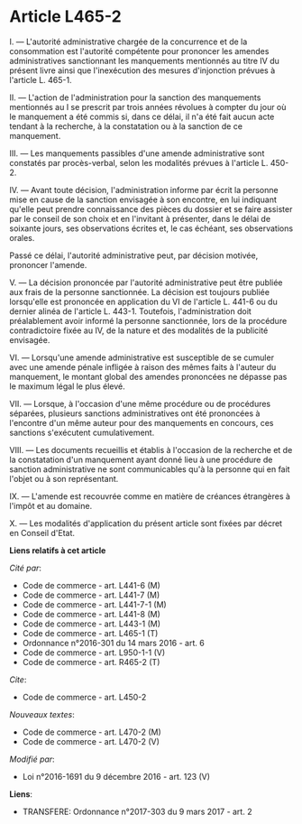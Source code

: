 # Article L465-2

I. ― L'autorité administrative chargée de la concurrence et de la consommation est l'autorité compétente pour prononcer les
amendes administratives sanctionnant les manquements mentionnés au titre IV du présent livre ainsi que l'inexécution des
mesures d'injonction prévues à l'article L. 465-1. 

II. ― L'action de l'administration pour la sanction des manquements mentionnés au I se prescrit par trois années révolues à
compter du jour où le manquement a été commis si, dans ce délai, il n'a été fait aucun acte tendant à la recherche, à la
constatation ou à la sanction de ce manquement. 

III. ― Les manquements passibles d'une amende administrative sont constatés par procès-verbal, selon les modalités prévues à
l'article L. 450-2. 

IV. ― Avant toute décision, l'administration informe par écrit la personne mise en cause de la sanction envisagée à son
encontre, en lui indiquant qu'elle peut prendre connaissance des pièces du dossier et se faire assister par le conseil de son
choix et en l'invitant à présenter, dans le délai de soixante jours, ses observations écrites et, le cas échéant, ses
observations orales. 

Passé ce délai, l'autorité administrative peut, par décision motivée, prononcer l'amende. 

V. ― La décision prononcée par l'autorité administrative peut être publiée aux frais de la personne sanctionnée. La décision
est toujours publiée lorsqu'elle est prononcée en application du VI de l'article L. 441-6 ou du dernier alinéa de l'article
L. 443-1. Toutefois, l'administration doit préalablement avoir informé la personne sanctionnée, lors de la procédure
contradictoire fixée au IV, de la nature et des modalités de la publicité envisagée. 

VI. ― Lorsqu'une amende administrative est susceptible de se cumuler avec une amende pénale infligée à raison des mêmes faits
à l'auteur du manquement, le montant global des amendes prononcées ne dépasse pas le maximum légal le plus élevé. 

VII. ― Lorsque, à l'occasion d'une même procédure ou de procédures séparées, plusieurs sanctions administratives ont été
prononcées à l'encontre d'un même auteur pour des manquements en concours, ces sanctions s'exécutent cumulativement. 

VIII. ― Les documents recueillis et établis à l'occasion de la recherche et de la constatation d'un manquement ayant donné
lieu à une procédure de sanction administrative ne sont communicables qu'à la personne qui en fait l'objet ou à son
représentant. 

IX. ― L'amende est recouvrée comme en matière de créances étrangères à l'impôt et au domaine. 

X. ― Les modalités d'application du présent article sont fixées par décret en Conseil d'Etat.

**Liens relatifs à cet article**

_Cité par_:

  - Code de commerce - art. L441-6 (M)
  - Code de commerce - art. L441-7 (M)
  - Code de commerce - art. L441-7-1 (M)
  - Code de commerce - art. L441-8 (M)
  - Code de commerce - art. L443-1 (M)
  - Code de commerce - art. L465-1 (T)
  - Ordonnance n°2016-301 du 14 mars 2016 - art. 6
  - Code de commerce - art. L950-1-1 (V)
  - Code de commerce - art. R465-2 (T)

_Cite_:

  - Code de commerce - art. L450-2

_Nouveaux textes_:

  - Code de commerce - art. L470-2 (M)
  - Code de commerce - art. L470-2 (V)

_Modifié par_:

  - Loi n°2016-1691 du 9 décembre 2016 - art. 123 (V)

**Liens**:

  - TRANSFERE: Ordonnance n°2017-303 du 9 mars 2017 - art. 2
